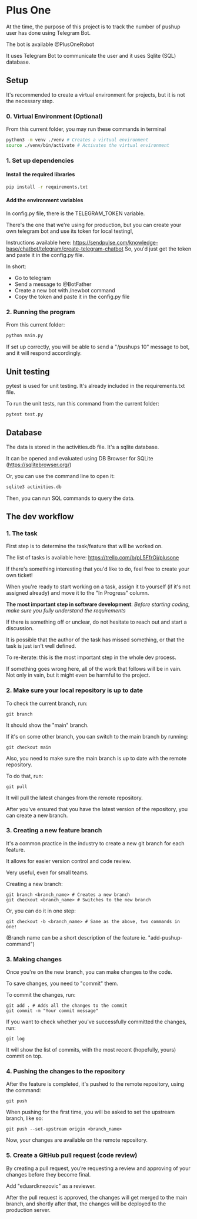 
# Plus One


At the time, the purpose of this project is to track 
the number of pushup user has done using Telegram Bot.

The bot is available @PlusOneRobot

It uses Telegram Bot to communicate the user and it
uses Sqlite (SQL) database. 

## Setup

It's recommended to create a virtual environment for projects, but 
it is not the necessary step.

### 0. Virtual Environment (Optional)

From this current folder, you may run these commands in terminal

```bash
python3 -m venv ./venv # Creates a virtual environment
source ./venv/bin/activate # Activates the virtual environment
```

### 1. Set up dependencies

#### Install the required libraries

```bash
pip install -r requirements.txt
```

#### Add the environment variables

In config.py file, there is the TELEGRAM_TOKEN variable.

There's the one that we're using for production, but you can
create your own telegram bot and use its token for local testing!,

Instructions available here: https://sendpulse.com/knowledge-base/chatbot/telegram/create-telegram-chatbot
So, you'd just get the token and paste it in the config.py file.

In short:
- Go to telegram
- Send a message to @BotFather
- Create a new bot with /newbot command
- Copy the token and paste it in the config.py file

### 2. Running the program

From this current folder:

```bash
python main.py
```

If set up correctly, you will be able to send a 
"/pushups 10" message to bot, and it will respond accordingly.

## Unit testing

pytest is used for unit testing. It's already included in the requirements.txt file.

To run the unit tests, run this command from the current folder:

```bash
pytest test.py
```

## Database

The data is stored in the activities.db file. It's a sqlite database.

It can be opened and evaluated using DB Browser for SQLite (https://sqlitebrowser.org/)

Or, you can use the command line to open it:

```bash
sqlite3 activities.db
```

Then, you can run SQL commands to query the data.

## The dev workflow

### 1. The task 

First step is to determine the task/feature that will be worked on.

The list of tasks is available here: https://trello.com/b/pL5FfrOi/plusone

If there's something interesting that you'd like to do, feel free to create 
your own ticket!

When you're ready to start working on a task, assign it to yourself (if it's not assigned already) 
and move it to the "In Progress" column.

**The most important step in software development**: *Before starting coding, make sure you fully understand the requirements*

If there is something off or unclear, do not hesitate to reach out and start a discussion.

It is possible that the author of the task has missed something, or that the task is just isn't well defined.

To re-iterate: this is the most important step in the whole dev process. 

If something goes wrong here, all of the work that follows will be in vain. Not only in vain, but it might even be harmful to
the project.

### 2. Make sure your local repository is up to date

To check the current branch, run:
```
git branch
```

It should show the "main" branch.

If it's on some other branch, you can switch to the main branch by running:
```
git checkout main
```

Also, you need to make sure the main branch is up to date with the remote repository.

To do that, run:
```
git pull
```

It will pull the latest changes from the remote repository.

After you've ensured that you have the latest version of the repository, you can create a new branch.

### 3. Creating a new feature branch

It's a common practice in the industry to 
create a new git branch for each feature.

It allows for easier version control and code review. 

Very useful, even for small teams.

Creating a new branch:
```
git branch <branch_name> # Creates a new branch
git checkout <branch_name> # Switches to the new branch
```

Or, you can do it in one step:
```
git checkout -b <branch_name> # Same as the above, two commands in one!
```

(Branch name can be a short description of the feature ie. "add-pushup-command")

### 3. Making changes

Once you're on the new branch, you can make changes to the code.

To save changes, you need to "commit" them.

To commit the changes, run:
```
git add . # Adds all the changes to the commit
git commit -m "Your commit message" 
```

If you want to check whether you've successfully committed the changes, run:
```
git log
```

It will show the list of commits, with the most recent (hopefully, yours) commit on top.

### 4. Pushing the changes to the repository

After the feature is completed, it's pushed to the remote repository,
using the command:
```
git push
```

When pushing for the first time, you will be asked to set the upstream branch, like so:
```
git push --set-upstream origin <branch_name>
```

Now, your changes are available on the remote repository.

### 5. Create a GitHub pull request (code review)

By creating a pull request, you’re requesting a review and approving of your changes before they become final.

Add "eduardknezovic" as a reviewer.

After the pull request is approved, the changes will get merged to the main branch, and shortly after that,
the changes will be deployed to the production server.
